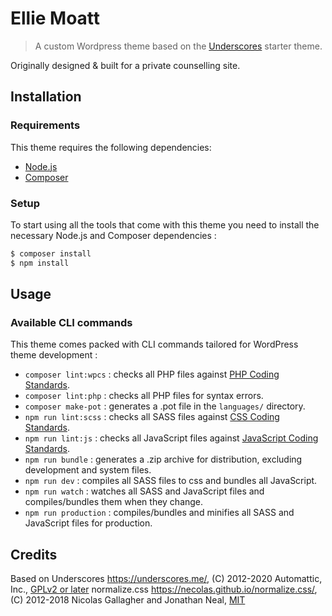 Ellie Moatt
===

> A custom Wordpress theme based on the [Underscores](https://underscores.me/) starter theme. 

Originally designed & built for a private counselling site.

Installation
---------------

### Requirements

This theme requires the following dependencies:

- [Node.js](https://nodejs.org/)
- [Composer](https://getcomposer.org/)

### Setup

To start using all the tools that come with this theme you need to install the necessary Node.js and Composer dependencies :

```sh
$ composer install
$ npm install
```

Usage
---------------

### Available CLI commands

This theme comes packed with CLI commands tailored for WordPress theme development :

- `composer lint:wpcs` : checks all PHP files against [PHP Coding Standards](https://developer.wordpress.org/coding-standards/wordpress-coding-standards/php/).
- `composer lint:php` : checks all PHP files for syntax errors.
- `composer make-pot` : generates a .pot file in the `languages/` directory.
- `npm run lint:scss` : checks all SASS files against [CSS Coding Standards](https://developer.wordpress.org/coding-standards/wordpress-coding-standards/css/).
- `npm run lint:js` : checks all JavaScript files against [JavaScript Coding Standards](https://developer.wordpress.org/coding-standards/wordpress-coding-standards/javascript/).
- `npm run bundle` : generates a .zip archive for distribution, excluding development and system files.
- `npm run dev` : compiles all SASS files to css and bundles all JavaScript.
- `npm run watch` : watches all SASS and JavaScript files and compiles/bundles them when they change.
- `npm run production` : compiles/bundles and minifies all SASS and JavaScript files for production.

Credits
---------------

Based on Underscores https://underscores.me/, (C) 2012-2020 Automattic, Inc., [GPLv2 or later](https://www.gnu.org/licenses/gpl-2.0.html)
normalize.css https://necolas.github.io/normalize.css/, (C) 2012-2018 Nicolas Gallagher and Jonathan Neal, [MIT](https://opensource.org/licenses/MIT)